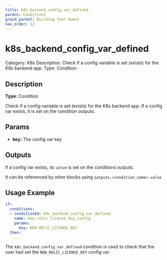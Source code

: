 ```yaml
---
title: k8s_backend_config_var_defined
parent: Conditions
grand_parent: Building Your Quest
nav_order: 12
---
```


# k8s_backend_config_var_defined

Category: K8s
Description: Check if a config variable is set (exists) for the K8s backend app.
Type: Condition

## Description

**Type**: Condition

Check if a config variable is set (exists) for the K8s backend app. If a config var exists, it is set on the condition outputs.

## Params

- **key:** The config var key

## Outputs

If a config var exists, its `value` is set on the conditions outputs.

It can be referenced by other blocks using `outputs.<condition_name>.value`

## Usage Example

```yaml
if:
  conditions:
  - conditionId: k8s_backend_config_var_defined
    name: new_relic_license_key_config
    params:
      key: NEW_RELIC_LICENSE_KEY
  then: 
    ...
```

The `k8s_backend_config_var_defined` condition is used to check that the user had set the `NEW_RELIC_LICENSE_KEY` config var.
